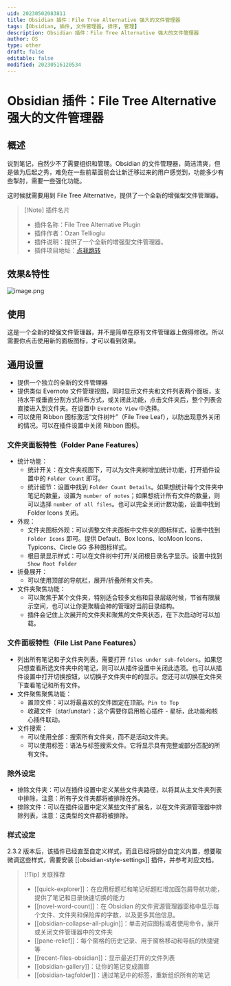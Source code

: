 ```yaml
---
uid: 20230502083811
title: Obsidian 插件：File Tree Alternative 强大的文件管理器
tags: [Obsidian, 插件, 文件管理器, 排序, 管理]
description: Obsidian 插件：File Tree Alternative 强大的文件管理器
author: OS
type: other
draft: false
editable: false
modified: 20230516120534
---
```


# Obsidian 插件：File Tree Alternative 强大的文件管理器

## 概述

说到笔记，自然少不了需要组织和管理。Obsidian 的文件管理器，简洁清爽，但是做为后起之秀，难免在一些前辈面前会让新迁移过来的用户感觉到，功能多少有些掣肘，需要一些强化功能。

这时候就需要用到 File Tree Alternative，提供了一个全新的增强型文件管理器。

> [!Note] 插件名片
> - 插件名称：File Tree Alternative Plugin
> - 插件作者：Ozan Tellioglu
> - 插件说明：提供了一个全新的增强型文件管理器。
> - 插件项目地址：[点我跳转](https://github.com/ozntel/file-tree-alternative)

## 效果&特性

![image.png](https://cdn.pkmer.cn/images/20230502084747.png!pkmer)

## 使用

这是一个全新的增强文件管理器，并不是简单在原有文件管理器上做得修改。所以需要你点击使用新的面板图标，才可以看到效果。

## 通用设置

- 提供一个独立的全新的文件管理器
- 提供类似 Evernote 文件管理视图，同时显示文件夹和文件列表两个面板，支持水平或垂直分割方式排布方式，或关闭此功能，点击文件夹后，整个列表会直接进入到文件夹。在设置中 `Evernote View` 中选择。
- 可以使用 Ribbon 图标激活“文件树叶”（File Tree Leaf），以防出现意外关闭的情况。可以在插件设置中关闭 Ribbon 图标。

### 文件夹面板特性（Folder Pane Features）

- 统计功能：
	- 统计开关：在文件夹视图下，可以为文件夹树增加统计功能，打开插件设置中的 `Folder Count` 即可。
	- 统计细节：设置中找到 `Folder Count Details`。如果想统计每个文件夹中笔记的数量，设置为 `number of notes`；如果想统计所有文件的数量，则可以选择 `number of all files`。也可以完全关闭计数功能，设置中找到 Folder Icons 关闭。
- 外观：
	- 文件夹图标外观：可以调整文件夹面板中文件夹的图标样式，设置中找到 `Folder Icons` 即可。提供 Default、Box Icons、IcoMoon Icons、Typicons、Circle GG 多种图标样式。
	- 根目录显示样式：可以在文件树中打开/关闭根目录名字显示。设置中找到 `Show Root Folder`
- 折叠展开：
	- 可以使用顶部的导航栏，展开/折叠所有文件夹。
- 文件夹聚焦功能：
	- 可以聚焦于某个文件夹，特别适合较多文档和目录层级时候，节省有限展示空间，也可以让你更聚精会神的管理好当前目录结构。
	- 插件会记住上次展开的文件夹和聚焦的文件夹状态，在下次启动时可以加载。

### 文件面板特性（File List Pane Features）

- 列出所有笔记和子文件夹列表，需要打开 `files under sub-folders`。如果您只想查看所选文件夹中的笔记，则可以从插件设置中关闭此选项。也可以从插件设置中打开切换按钮，以切换子文件夹中的的显示。您还可以切换在文件夹下查看笔记和所有文件。
- 文件聚焦聚焦功能：
	- 置顶文件：可以将最喜欢的文件固定在顶部。`Pin to Top`
	- 收藏文件（star/unstar）：这个需要你启用核心插件 - 星标，此功能和核心插件联动。
- 文件搜索：
	- 可以使用全部：搜索所有文件夹，而不是活动文件夹。
	- 可以使用标签：语法与标签搜索文件。它将显示具有完整或部分匹配的所有文件。

### 除外设定

- 排除文件夹：可以在插件设置中定义某些文件夹路径，以将其从主文件夹列表中排除，注意：所有子文件夹都将被排除在外。
- 排除文件：可以在插件设置中定义某些文件扩展名，以在文件资源管理器中排除列表，注意：这类型的文件都将被排除。

### 样式设定

2.3.2 版本后，该插件已经直至自定义样式，而且已经将部分自定义内置，想要取微调这些样式，需要安装 [[obsidian-style-settings]] 插件，并参考对应文档。

>[!Tip] 关联推荐
> - [[quick-explorer]]：在应用标题栏和笔记标题栏增加面包屑导航功能，提供了笔记和目录快速切换的能力
> - [[novel-word-count]]：在 Obsidian 的文件资源管理器窗格中显示每个文件、文件夹和保险库的字数，以及更多其他信息。
> - [[obsidian-collapse-all-plugin]]：单击对应图标或者使用命令，展开或关闭文件管理器中的文件夹
> - [[pane-relief]]：每个窗格的历史记录、用于窗格移动和导航的快捷键等
> - [[recent-files-obsidian]]：显示最近打开的文件列表
> - [[obsidian-gallery]]：让你的笔记变成画廊
> - [[obsidian-tagfolder]]：通过笔记中的标签，重新组织所有的笔记